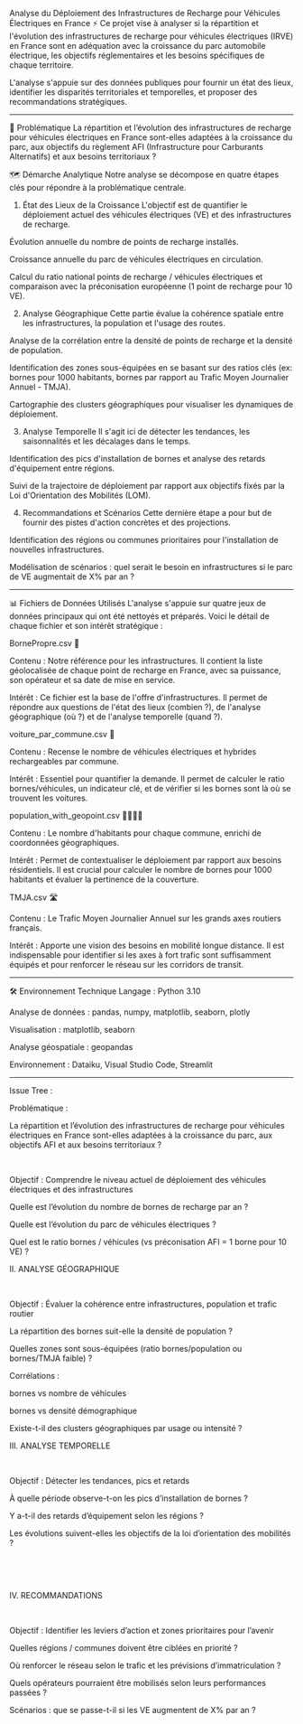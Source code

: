 Analyse du Déploiement des Infrastructures de Recharge pour Véhicules Électriques en France ⚡️
Ce projet vise à analyser si la répartition et l'évolution des infrastructures de recharge pour véhicules électriques (IRVE) en France sont en adéquation avec la croissance du parc automobile électrique, les objectifs réglementaires et les besoins spécifiques de chaque territoire.

L'analyse s'appuie sur des données publiques pour fournir un état des lieux, identifier les disparités territoriales et temporelles, et proposer des recommandations stratégiques.

__________________________________________________________________________________________________________

🎯 Problématique
La répartition et l’évolution des infrastructures de recharge pour véhicules électriques en France sont-elles adaptées à la croissance du parc, aux objectifs du règlement AFI (Infrastructure pour Carburants Alternatifs) et aux besoins territoriaux ?

🗺️ Démarche Analytique
Notre analyse se décompose en quatre étapes clés pour répondre à la problématique centrale.

1. État des Lieux de la Croissance
L'objectif est de quantifier le déploiement actuel des véhicules électriques (VE) et des infrastructures de recharge.

Évolution annuelle du nombre de points de recharge installés.

Croissance annuelle du parc de véhicules électriques en circulation.

Calcul du ratio national points de recharge / véhicules électriques et comparaison avec la préconisation européenne (1 point de recharge pour 10 VE).

2. Analyse Géographique
Cette partie évalue la cohérence spatiale entre les infrastructures, la population et l'usage des routes.

Analyse de la corrélation entre la densité de points de recharge et la densité de population.

Identification des zones sous-équipées en se basant sur des ratios clés (ex: bornes pour 1000 habitants, bornes par rapport au Trafic Moyen Journalier Annuel - TMJA).

Cartographie des clusters géographiques pour visualiser les dynamiques de déploiement.

3. Analyse Temporelle
Il s'agit ici de détecter les tendances, les saisonnalités et les décalages dans le temps.

Identification des pics d'installation de bornes et analyse des retards d'équipement entre régions.

Suivi de la trajectoire de déploiement par rapport aux objectifs fixés par la Loi d'Orientation des Mobilités (LOM).

4. Recommandations et Scénarios
Cette dernière étape a pour but de fournir des pistes d'action concrètes et des projections.

Identification des régions ou communes prioritaires pour l'installation de nouvelles infrastructures.

Modélisation de scénarios : quel serait le besoin en infrastructures si le parc de VE augmentait de X% par an ?

__________________________________________________________________________________________________________

📊 Fichiers de Données Utilisés
L'analyse s'appuie sur quatre jeux de données principaux qui ont été nettoyés et préparés. Voici le détail de chaque fichier et son intérêt stratégique :

BornePropre.csv 📍

Contenu : Notre référence pour les infrastructures. Il contient la liste géolocalisée de chaque point de recharge en France, avec sa puissance, son opérateur et sa date de mise en service.

Intérêt : Ce fichier est la base de l'offre d'infrastructures. Il permet de répondre aux questions de l'état des lieux (combien ?), de l'analyse géographique (où ?) et de l'analyse temporelle (quand ?).

voiture_par_commune.csv 🚗

Contenu : Recense le nombre de véhicules électriques et hybrides rechargeables par commune.

Intérêt : Essentiel pour quantifier la demande. Il permet de calculer le ratio bornes/véhicules, un indicateur clé, et de vérifier si les bornes sont là où se trouvent les voitures.

population_with_geopoint.csv 👨‍👩‍👧‍👦

Contenu : Le nombre d'habitants pour chaque commune, enrichi de coordonnées géographiques.

Intérêt : Permet de contextualiser le déploiement par rapport aux besoins résidentiels. Il est crucial pour calculer le nombre de bornes pour 1000 habitants et évaluer la pertinence de la couverture.

TMJA.csv 🛣️

Contenu : Le Trafic Moyen Journalier Annuel sur les grands axes routiers français.

Intérêt : Apporte une vision des besoins en mobilité longue distance. Il est indispensable pour identifier si les axes à fort trafic sont suffisamment équipés et pour renforcer le réseau sur les corridors de transit.

__________________________________________________________________________________________________________

🛠️ Environnement Technique
Langage : Python 3.10

Analyse de données : pandas, numpy, matplotlib, seaborn, plotly

Visualisation : matplotlib, seaborn

Analyse géospatiale : geopandas

Environnement : Dataiku, Visual Studio Code, Streamlit


__________________________________________________________________________________________________________

Issue Tree :

Problématique :  

La répartition et l’évolution des infrastructures de recharge pour véhicules électriques en France sont-elles adaptées à la croissance du parc, aux objectifs AFI et aux besoins territoriaux ? 

 

Objectif : Comprendre le niveau actuel de déploiement des véhicules électriques et des infrastructures 



Quelle est l’évolution du nombre de bornes de recharge par an ? 

Quelle est l’évolution du parc de véhicules électriques ? 

Quel est le ratio bornes / véhicules (vs préconisation AFI = 1 borne pour 10 VE) ? 



II. ANALYSE GÉOGRAPHIQUE 

 

Objectif : Évaluer la cohérence entre infrastructures, population et trafic routier 

La répartition des bornes suit-elle la densité de population ? 

Quelles zones sont sous-équipées (ratio bornes/population ou bornes/TMJA faible) ? 

Corrélations : 

bornes vs nombre de véhicules 

bornes vs densité démographique 

Existe-t-il des clusters géographiques par usage ou intensité ? 



III. ANALYSE TEMPORELLE 

 

Objectif : Détecter les tendances, pics et retards 

À quelle période observe-t-on les pics d’installation de bornes ?

Y a-t-il des retards d’équipement selon les régions ? 

Les évolutions suivent-elles les objectifs de la loi d’orientation des mobilités ? 

 

 

IV. RECOMMANDATIONS 

 

Objectif : Identifier les leviers d’action et zones prioritaires pour l’avenir 

Quelles régions / communes doivent être ciblées en priorité ? 

Où renforcer le réseau selon le trafic et les prévisions d’immatriculation ? 

Quels opérateurs pourraient être mobilisés selon leurs performances passées ? 

Scénarios : que se passe-t-il si les VE augmentent de X% par an ? 